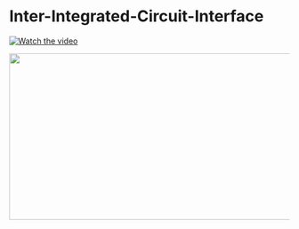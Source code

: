 # Inter-Integrated-Circuit-Interface

[![Watch the video](https://img.youtube.com/vi/k9-YZpwUgVU/hqdefault.jpg)](https://www.youtube.com/embed/k9-YZpwUgVU)

[<img src="https://img.youtube.com/vi/k9-YZpwUgVU/hqdefault.jpg" width="600" height="300"
/>](https://www.youtube.com/embed/k9-YZpwUgVU)
